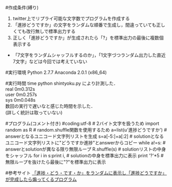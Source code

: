 #作成条件(縛り)
1. twitter上でリプライ可能な文字数でプログラムを作成する
2. 「進捗どうですか」の文字をランダムな順番で生成し，間違っていても正しくても改行無しで標準出力する
3. 正しく「進捗どうですか」が生成されたら「?」を標準出力の最後に複数個表示する

* 「7文字をランダムシャッフルするのか」，「1文字づつランダム出力した直近7文字」などは今回では考えていない

#実行環境
Python 2.7.7 Anaconda 2.0.1 (x86_64)

#実行時間
time python shintyoku.py により計測した．  
real	0m0.312s  
user	0m0.257s  
sys	0m0.048s  
数回の実行で遅いなと感じた時間を示した．  
(詳しく統計は取っていない)

#プログラム(コメント付き)
    #coding:utf-8				#	2バイト文字を扱うため
    import random as R			#	random.shuffle関数を使用するため
    a=list(u'進捗どうですか')		#	answerとなるユニコード文字列リストを生成
    s=a[-5:]+a[:2]				#	solutionとなるユニコード文字列リストに"どうですか進捗"とanswerからコピー
    while a!=s:					#	answerとsolutionが異なる限り無限ループ
    	R.shuffle(s)			#	solutionリストの中身をシャッフル
    	for i in s:print i,		#	solutionの中身を標準出力に表示
    print '?'*5					#	無限ループを抜けたら最後に"?"を標準出力に表示

  
#参考サイト
[「進捗・どう・です・か」をランダムに表示し「進捗どうですか」が完成したら煽ってくるプログラム](http://elephnote.com/blog/archives/936 "「進捗・どう・です・か」をランダムに表示し「進捗どうですか」が完成したら煽ってくるプログラム")

[参考元]:http://elephnote.com/blog/archives/936 "「進捗・どう・です・か」をランダムに表示し「進捗どうですか」が完成したら煽ってくるプログラム"